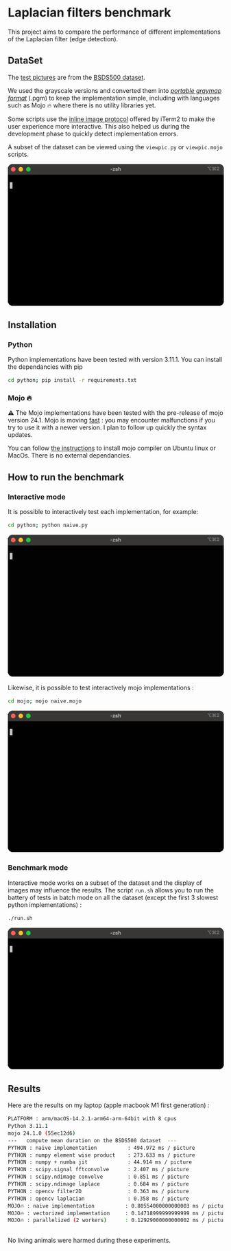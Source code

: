 # Laplacian filters benchmark

This project aims to compare the performance of different implementations of the Laplacian filter (edge detection).

## DataSet

The [test pictures](./pictures/) are from the [BSDS500 dataset](https://www2.eecs.berkeley.edu/Research/Projects/CS/vision/bsds/). 

We used the grayscale versions and converted them into [_portable graymap format_](https://en.wikipedia.org/wiki/Netpbm) (.pgm) to keep the implementation simple, including with languages such as Mojo 🔥 where there is no utility libraries yet.

Some scripts use the [inline image protocol](https://iterm2.com/documentation-images.html) offered by iTerm2 to make the user experience more interactive. This also helped us during the development phase to quickly detect implementation errors. 

A subset of the dataset can be viewed using the ```viewpic.py```  or ```viewpic.mojo``` scripts.

![recording of the viewpic.mojo script](./demo/viewpic.gif)

## Installation

### Python

Python implementations have been tested with version 3.11.1. You can install the dependancies with pip
```sh
cd python; pip install -r requirements.txt
```

### Mojo 🔥

⚠️ The Mojo implementations have been tested with the pre-release of mojo version 24.1. Mojo is moving [fast](https://docs.modular.com/mojo/changelog.html) : you may encounter malfunctions if you try to use it with a newer version. I plan to follow up quickly the syntax updates.

You can follow [the instructions](https://docs.modular.com/mojo/manual/get-started/) to install mojo compiler on Ubuntu linux or MacOs. There is no external dependancies.

## How to run the benchmark

### Interactive mode

It is possible to interactively test each implementation, for example:

```sh
cd python; python naive.py
```

![demo of naive python](./demo/naive-py.gif)

Likewise, it is possible to test interactively mojo implementations :

```sh
cd mojo; mojo naive.mojo
```

![demo of naive mojo](./demo/naive-mojo.gif)

### Benchmark mode

Interactive mode works on a subset of the dataset and the display of images may influence the results. The script `run.sh` allows you to run the battery of tests in batch mode on all the dataset (except the first 3 slowest python implementations) :

```sh
./run.sh
```

![demo of run.sh](./demo/run.gif)

## Results

Here are the results on my laptop (apple macbook M1 first generation) :

```sh
PLATFORM : arm/macOS-14.2.1-arm64-arm-64bit with 8 cpus
Python 3.11.1
mojo 24.1.0 (55ec12d6)
---   compute mean duration on the BSDS500 dataset  ---
PYTHON : naive implementation          : 494.972 ms / picture
PYTHON : numpy element wise product    : 273.633 ms / picture
PYTHON : numpy + numba jit             : 44.914 ms / picture
PYTHON : scipy.signal fftconvolve      : 2.407 ms / picture
PYTHON : scipy.ndimage convolve        : 0.851 ms / picture
PYTHON : scipy.ndimage laplace         : 0.684 ms / picture
PYTHON : opencv filter2D               : 0.363 ms / picture
PYTHON : opencv laplacian              : 0.358 ms / picture
MOJO🔥 : naive implementation          : 0.80554000000000003 ms / picture
MOJO🔥 : vectorized implementation     : 0.14718999999999999 ms / picture
MOJO🔥 : parallelized (2 workers)      : 0.12929000000000002 ms / picture
```
## 

No living animals were harmed during these experiments.